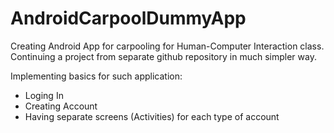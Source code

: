 # AndroidCarpoolDummyApp

Creating Android App for carpooling for Human-Computer Interaction class. 
Continuing a project from separate github repository in much simpler way. 

Implementing basics for such application:
  - Loging In
  - Creating Account
  - Having separate screens (Activities) for each type of account
